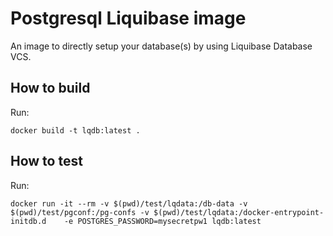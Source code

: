 # Postgresql Liquibase image

An image to directly setup your database(s) by using Liquibase Database VCS.

## How to build

Run:

    docker build -t lqdb:latest .

## How to test

Run:

    docker run -it --rm -v $(pwd)/test/lqdata:/db-data -v $(pwd)/test/pgconf:/pg-confs -v $(pwd)/test/lqdata:/docker-entrypoint-initdb.d    -e POSTGRES_PASSWORD=mysecretpw1 lqdb:latest
